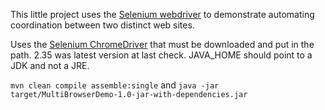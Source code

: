 This little project uses the [Selenium webdriver](http://www.seleniumhq.org) to demonstrate automating coordination between
two distinct web sites.

Uses the [Selenium ChromeDriver](http://chromedriver.storage.googleapis.com/index.html) that must be downloaded and put in the path.  2.35 was latest version at last check.
JAVA_HOME should point to a JDK and not a JRE.

`mvn clean compile assemble:single` and `java -jar target/MultiBrowserDemo-1.0-jar-with-dependencies.jar`
